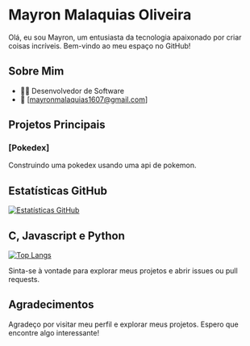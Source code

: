 # Mayron Malaquias Oliveira

Olá, eu sou Mayron, um entusiasta da tecnologia apaixonado por criar coisas incríveis. Bem-vindo ao meu espaço no GitHub!

## Sobre Mim

- 👨‍💻 Desenvolvedor de Software
- 📧 [mayronmalaquias1607@gmail.com]

## Projetos Principais

### [Pokedex]

Construindo uma pokedex usando uma api de pokemon.

## Estatísticas GitHub

[![Estatísticas GitHub](https://github-readme-stats.vercel.app/api?username=Mayronmalaquias&show_icons=true&count_private=true&hide=prs,issues,contribs&theme=radical)](https://github.com/anuraghazra/github-readme-stats)

## C, Javascript e Python

[![Top Langs](https://github-readme-stats.vercel.app/api/top-langs/?username=Mayronmalaquias&layout=compact&theme=radical)](https://github.com/anuraghazra/github-readme-stats)

Sinta-se à vontade para explorar meus projetos e abrir issues ou pull requests.

## Agradecimentos

Agradeço por visitar meu perfil e explorar meus projetos. Espero que encontre algo interessante!
